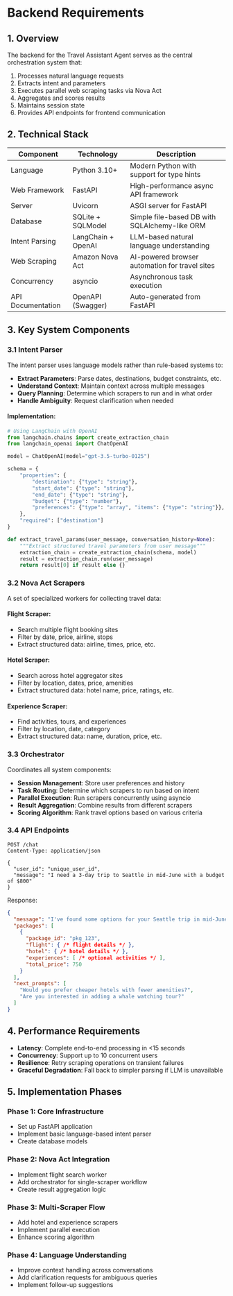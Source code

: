 # Backend Requirements

## 1. Overview

The backend for the Travel Assistant Agent serves as the central orchestration system that:
1. Processes natural language requests
2. Extracts intent and parameters
3. Executes parallel web scraping tasks via Nova Act
4. Aggregates and scores results
5. Maintains session state
6. Provides API endpoints for frontend communication

## 2. Technical Stack

| Component | Technology | Description |
|-----------|------------|-------------|
| Language | Python 3.10+ | Modern Python with support for type hints |
| Web Framework | FastAPI | High-performance async API framework |
| Server | Uvicorn | ASGI server for FastAPI |
| Database | SQLite + SQLModel | Simple file-based DB with SQLAlchemy-like ORM |
| Intent Parsing | LangChain + OpenAI | LLM-based natural language understanding |
| Web Scraping | Amazon Nova Act | AI-powered browser automation for travel sites |
| Concurrency | asyncio | Asynchronous task execution |
| API Documentation | OpenAPI (Swagger) | Auto-generated from FastAPI |

## 3. Key System Components

### 3.1 Intent Parser

The intent parser uses language models rather than rule-based systems to:

- **Extract Parameters**: Parse dates, destinations, budget constraints, etc.
- **Understand Context**: Maintain context across multiple messages
- **Query Planning**: Determine which scrapers to run and in what order
- **Handle Ambiguity**: Request clarification when needed

#### Implementation:

```python
# Using LangChain with OpenAI
from langchain.chains import create_extraction_chain
from langchain_openai import ChatOpenAI

model = ChatOpenAI(model="gpt-3.5-turbo-0125")

schema = {
    "properties": {
        "destination": {"type": "string"},
        "start_date": {"type": "string"},
        "end_date": {"type": "string"},
        "budget": {"type": "number"},
        "preferences": {"type": "array", "items": {"type": "string"}},
    },
    "required": ["destination"]
}

def extract_travel_params(user_message, conversation_history=None):
    """Extract structured travel parameters from user message"""
    extraction_chain = create_extraction_chain(schema, model)
    result = extraction_chain.run(user_message)
    return result[0] if result else {}
```

### 3.2 Nova Act Scrapers

A set of specialized workers for collecting travel data:

#### Flight Scraper:
- Search multiple flight booking sites
- Filter by date, price, airline, stops
- Extract structured data: airline, times, price, etc.

#### Hotel Scraper:
- Search across hotel aggregator sites
- Filter by location, dates, price, amenities
- Extract structured data: hotel name, price, ratings, etc.

#### Experience Scraper:
- Find activities, tours, and experiences
- Filter by location, date, category
- Extract structured data: name, duration, price, etc.

### 3.3 Orchestrator

Coordinates all system components:

- **Session Management**: Store user preferences and history
- **Task Routing**: Determine which scrapers to run based on intent
- **Parallel Execution**: Run scrapers concurrently using asyncio
- **Result Aggregation**: Combine results from different scrapers
- **Scoring Algorithm**: Rank travel options based on various criteria

### 3.4 API Endpoints

```
POST /chat
Content-Type: application/json

{
  "user_id": "unique_user_id",
  "message": "I need a 3-day trip to Seattle in mid-June with a budget of $800"
}
```

Response:
```json
{
  "message": "I've found some options for your Seattle trip in mid-June.",
  "packages": [
    {
      "package_id": "pkg_123",
      "flight": { /* flight details */ },
      "hotel": { /* hotel details */ },
      "experiences": [ /* optional activities */ ],
      "total_price": 750
    }
  ],
  "next_prompts": [
    "Would you prefer cheaper hotels with fewer amenities?",
    "Are you interested in adding a whale watching tour?"
  ]
}
```

## 4. Performance Requirements

- **Latency**: Complete end-to-end processing in <15 seconds
- **Concurrency**: Support up to 10 concurrent users
- **Resilience**: Retry scraping operations on transient failures
- **Graceful Degradation**: Fall back to simpler parsing if LLM is unavailable

## 5. Implementation Phases

### Phase 1: Core Infrastructure
- Set up FastAPI application
- Implement basic language-based intent parser
- Create database models

### Phase 2: Nova Act Integration
- Implement flight search worker
- Add orchestrator for single-scraper workflow
- Create result aggregation logic

### Phase 3: Multi-Scraper Flow
- Add hotel and experience scrapers
- Implement parallel execution
- Enhance scoring algorithm

### Phase 4: Language Understanding
- Improve context handling across conversations
- Add clarification requests for ambiguous queries
- Implement follow-up suggestions
